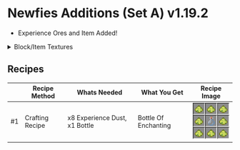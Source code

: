 # Newfies Additions (Set A) v1.19.2

- Experience Ores and Item Added!

<details>
   <summary>Block/Item Textures</summary>
 
<details>
<summary>Experience Dust</summary>

<img src='https://raw.githubusercontent.com/Newfies/Minecraft-Mods/refs/heads/main/Newfies%20Additions/SetA/v1.19.2/imgs/experience_dust.png' style="width: 250px; height: 250px;">

</details>

<details>
<summary>Experience Ore</summary>

<img src='https://raw.githubusercontent.com/Newfies/Minecraft-Mods/refs/heads/main/Newfies%20Additions/SetA/v1.19.2/imgs/experience_ore.png' style="width: 250px; height: 250px;">

</details>

<details>
<summary>Deepslate Experience Ore</summary>

<img src='https://raw.githubusercontent.com/Newfies/Minecraft-Mods/refs/heads/main/Newfies%20Additions/SetA/v1.19.2/imgs/deepslate_experience_ore.png' style="width: 250px; height: 250px;">

</details>

</details>

## Recipes

|    | Recipe Method   | Whats Needed                  |  What You Get        | Recipe Image         |
|----|-----------------|-------------------------------|----------------------|----------------------|
| #1 | Crafting Recipe | x8 Experience Dust, x1 Bottle | Bottle Of Enchanting | ![](https://raw.githubusercontent.com/Newfies/Minecraft-Mods/refs/heads/main/Newfies%20Additions/SetA/v1.19.2/imgs/ExperienceBottle.png)